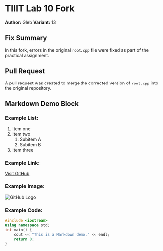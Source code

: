 # TIIIT Lab 10 Fork
**Author:** Gleb
**Variant:** 13

## Fix Summary
In this fork, errors in the original `root.cpp` file were fixed as part of the practical assignment.

## Pull Request
A pull request was created to merge the corrected version of `root.cpp` into the original repository.

## Markdown Demo Block

### Example List:
1. Item one
2. Item two
   1. Subitem A
   2. Subitem B
3. Item three

### Example Link:
[Visit GitHub](https://github.com)

### Example Image:
![GitHub Logo](https://github.githubassets.com/images/modules/logos_page/GitHub-Mark.png)

### Example Code:
```cpp
#include <iostream>
using namespace std;
int main() {
    cout << "This is a Markdown demo." << endl;
    return 0;
}
```
